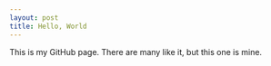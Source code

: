 ```yaml
---
layout: post
title: Hello, World
---
```


This is my GitHub page. There are many like it, but this one is mine.

